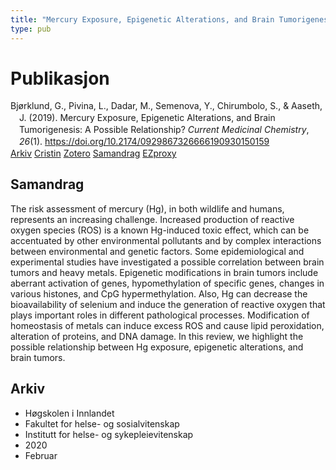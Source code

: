 ```yaml
---
title: "Mercury Exposure, Epigenetic Alterations, and Brain Tumorigenesis: A Possible Relationship?"
type: pub
---
```

<h1>Publikasjon</h1>
<article id="csl-bib-container-F6NGX9UU" class="csl-bib-container">
  <div class="csl-bib-body" style="line-height: 1.35; padding-left: 1em; text-indent:-1em;">
  <div class="csl-entry">Bj&#xF8;rklund, G., Pivina, L., Dadar, M., Semenova, Y., Chirumbolo, S., &amp; Aaseth, J. (2019). Mercury Exposure, Epigenetic Alterations, and Brain Tumorigenesis: A Possible Relationship? <i>Current Medicinal Chemistry</i>, <i>26</i>(1). <a href="https://doi.org/10.2174/0929867326666190930150159">https://doi.org/10.2174/0929867326666190930150159</a></div>
</div>
  <div class="csl-bib-buttons">
    <a href="#taxonomy-article-F6NGX9UU" class="csl-bib-button">Arkiv</a>
    <a href="https://app.cristin.no/results/show.jsf?id=1790086" alt="Cristin URL" class="csl-bib-button">Cristin</a>
    <a href="http://zotero.org/groups/5022929/items/F6NGX9UU" alt="Zotero URL" class="csl-bib-button">Zotero</a>
    <a href="#abstract-article-F6NGX9UU" class="csl-bib-button">Samandrag</a>
    <a href="http://ezproxy.inn.no/login?url=https://doi.org/10.2174/0929867326666190930150159" class="csl-bib-button">EZproxy</a>
  </div>
  <div id="csl-bib-meta-container-F6NGX9UU"></div>
</article>
<div id="csl-bib-meta-F6NGX9UU" class="csl-bib-meta">
  <article id="abstract-article-F6NGX9UU" class="abstract-article">
    <h1>Samandrag</h1>
    The risk assessment of mercury (Hg), in both wildlife and humans, represents an increasing challenge. Increased production of reactive oxygen species (ROS) is a known Hg-induced toxic effect, which can be accentuated by other environmental pollutants and by complex interactions between environmental and genetic factors. Some epidemiological and experimental studies have investigated a possible correlation between brain tumors and heavy metals. Epigenetic modifications in brain tumors include aberrant activation of genes, hypomethylation of specific genes, changes in various histones, and CpG hypermethylation. Also, Hg can decrease the bioavailability of selenium and induce the generation of reactive oxygen that plays important roles in different pathological processes. Modification of homeostasis of metals can induce excess ROS and cause lipid peroxidation, alteration of proteins, and DNA damage. In this review, we highlight the possible relationship between Hg exposure, epigenetic alterations, and brain tumors.
  </article>
  <article id="taxonomy-article-F6NGX9UU" class="taxonomy-article">
    <h1>Arkiv</h1>
    <ul>
      <li>Høgskolen i Innlandet</li>
      <li>Fakultet for helse- og sosialvitenskap</li>
      <li>Institutt for helse- og sykepleievitenskap</li>
      <li>2020</li>
      <li>Februar</li>
    </ul>
  </article>
</div>
